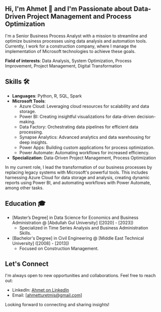 ## Hi, I'm Ahmet 👋 and I'm Passionate about Data-Driven Project Management and Process Optimization

I'm a Senior Business Process Analyst with a mission to streamline and optimize business processes using data analysis and automation tools. Currently, I work for a construction company, where I manage the implementation of Microsoft technologies to achieve these goals.

**Field of interests**: Data Analysis, System Optimization, Process Improvement, Project Management, Digital Transformation

## Skills 🛠️
- **Languages**: Python, R, SQL, Spark
- **Microsoft Tools**:
  - Azure Cloud: Leveraging cloud resources for scalability and data storage.
  - Power BI: Creating insightful visualizations for data-driven decision-making.
  - Data Factory: Orchestrating data pipelines for efficient data processing.
  - Synapse Analytics: Advanced analytics and data warehousing for deep insights.
  - Power Apps: Building custom applications for process optimization.
  - Power Automate: Automating workflows for increased efficiency.
- **Specialization**: Data-Driven Project Management, Process Optimization

In my current role, I lead the transformation of our business processes by replacing legacy systems with Microsoft's powerful tools. This includes harnessing Azure Cloud for data storage and analysis, creating dynamic reports using Power BI, and automating workflows with Power Automate, among other tasks.

## Education 🎓
- [Master’s Degree] in Data Science for Economics and Business Administration @ [Abdullah Gul University] ([2020] - [2023])
  - Specialized in Time Series Analysis and Business Administration Skills.
- [Bachelor's Degree] in Civil Engineering @ [Middle East Technical University] ([2008] - [2013])
  - Focused on Construction Management.

## Let's Connect

I'm always open to new opportunities and collaborations. Feel free to reach out:

- LinkedIn: [Ahmet on LinkedIn](https://www.linkedin.com/in/ahmet-turetmis/)
- Email: [ahmetturetmis@gmail.com]

Looking forward to connecting and sharing insights!
